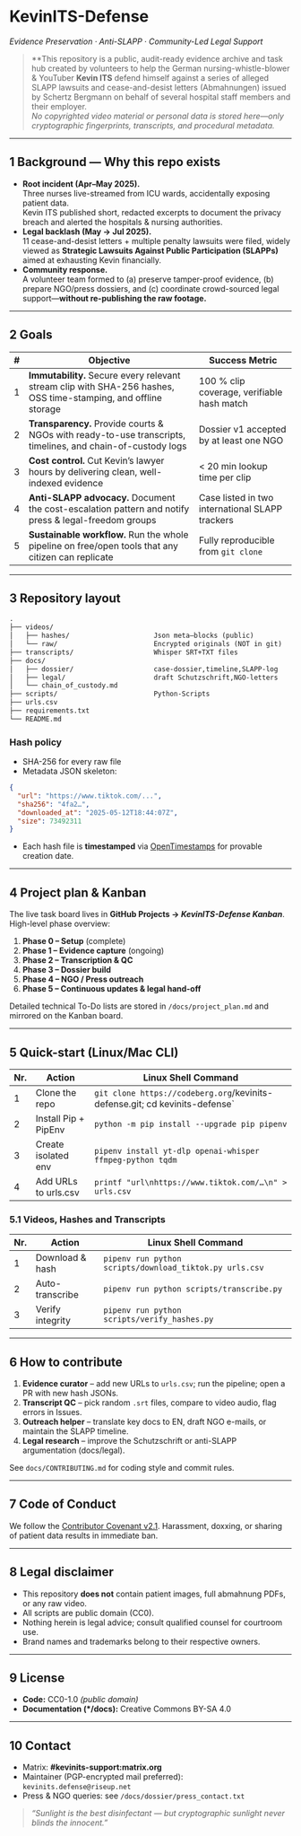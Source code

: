 # KevinITS-Defense
*Evidence Preservation · Anti-SLAPP · Community-Led Legal Support*

> **This repository is a public, audit-ready evidence archive and task hub created by volunteers to help the German nursing-whistle-blower & YouTuber **Kevin ITS** defend himself against a series of alleged SLAPP lawsuits and cease-and-desist letters (Abmahnungen) issued by Schertz Bergmann on behalf of several hospital staff members and their employer.  
> _No copyrighted video material or personal data is stored here—only cryptographic fingerprints, transcripts, and procedural metadata._  

---

## 1  Background — Why this repo exists
- **Root incident (Apr–May 2025).**  
  Three nurses live-streamed from ICU wards, accidentally exposing patient data.  
  Kevin ITS published short, redacted excerpts to document the privacy breach and alerted the hospitals & nursing authorities.  
- **Legal backlash (May → Jul 2025).**  
  11 cease-and-desist letters + multiple penalty lawsuits were filed, widely viewed as **Strategic Lawsuits Against Public Participation (SLAPPs)** aimed at exhausting Kevin financially.  
- **Community response.**  
  A volunteer team formed to (a) preserve tamper-proof evidence, (b) prepare NGO/press dossiers, and (c) coordinate crowd-sourced legal support—**without re-publishing the raw footage.**

---

## 2  Goals
| # | Objective | Success Metric |
|---|-----------|----------------|
|1 | **Immutability.** Secure every relevant stream clip with SHA-256 hashes, OSS time-stamping, and offline storage | 100 % clip coverage, verifiable hash match |
|2 | **Transparency.** Provide courts & NGOs with ready-to-use transcripts, timelines, and chain-of-custody logs | Dossier v1 accepted by at least one NGO |
|3 | **Cost control.** Cut Kevin’s lawyer hours by delivering clean, well-indexed evidence | < 20 min lookup time per clip |
|4 | **Anti-SLAPP advocacy.** Document the cost-escalation pattern and notify press & legal-freedom groups | Case listed in two international SLAPP trackers |
|5 | **Sustainable workflow.** Run the whole pipeline on free/open tools that any citizen can replicate | Fully reproducible from `git clone` |

---

## 3  Repository layout
```txt
.
├── videos/
│   ├── hashes/                     Json meta–blocks (public)
│   └── raw/                        Encrypted originals (NOT in git)
├── transcripts/                    Whisper SRT+TXT files
├── docs/
│   ├── dossier/                    case-dossier,timeline,SLAPP-log
│   ├── legal/                      draft Schutzschrift,NGO-letters
│   └── chain_of_custody.md
├── scripts/                        Python-Scripts
├── urls.csv
├── requirements.txt
└── README.md
```

### Hash policy

* SHA-256 for every raw file
* Metadata JSON skeleton:

```json
{
  "url": "https://www.tiktok.com/...",
  "sha256": "4fa2…",
  "downloaded_at": "2025-05-12T18:44:07Z",
  "size": 73492311
}
```

* Each hash file is **timestamped** via [OpenTimestamps](https://opentimestamps.org) for provable creation date.

---

## 4  Project plan & Kanban

The live task board lives in **GitHub Projects → *KevinITS-Defense Kanban***.
High-level phase overview:

1. **Phase 0 – Setup**   (complete)
2. **Phase 1 – Evidence capture**   (ongoing)
3. **Phase 2 – Transcription & QC**
4. **Phase 3 – Dossier build**
5. **Phase 4 – NGO / Press outreach**
6. **Phase 5 – Continuous updates & legal hand-off**

Detailed technical To-Do lists are stored in `/docs/project_plan.md` and mirrored on the Kanban board.

---

## 5  Quick-start (Linux/Mac CLI)

| Nr. | Action | Linux Shell Command |
| --- | --- | --- |
| 1 | Clone the repo | `git clone https://codeberg.org`/kevinits-defense.git; cd kevinits-defense` |
| 2 | Install Pip + PipEnv | `python -m pip install --upgrade pip pipenv` |
| 3 | Create isolated env | `pipenv install yt-dlp openai-whisper ffmpeg-python tqdm` |
| 4 | Add URLs to urls.csv | `printf "url\nhttps://www.tiktok.com/…\n" > urls.csv` |

### 5.1 Videos, Hashes and Transcripts

| Nr. | Action | Linux Shell Command |
| --- | --- | --- |
| 1 | Download & hash | `pipenv run python scripts/download_tiktok.py urls.csv` |
| 2 | Auto-transcribe | `pipenv run python scripts/transcribe.py` |
| 3 | Verify integrity | `pipenv run python scripts/verify_hashes.py` |

---

## 6  How to contribute

1. **Evidence curator** – add new URLs to `urls.csv`; run the pipeline; open a PR with new hash JSONs.
2. **Transcript QC** – pick random `.srt` files, compare to video audio, flag errors in Issues.
3. **Outreach helper** – translate key docs to EN, draft NGO e-mails, or maintain the SLAPP timeline.
4. **Legal research** – improve the Schutzschrift or anti-SLAPP argumentation (docs/legal).

See `docs/CONTRIBUTING.md` for coding style and commit rules.

---

## 7  Code of Conduct

We follow the [Contributor Covenant v2.1](https://www.contributor-covenant.org). Harassment, doxxing, or sharing of patient data results in immediate ban.

---

## 8  Legal disclaimer

* This repository **does not** contain patient images, full abmahnung PDFs, or any raw video.
* All scripts are public domain (CC0).
* Nothing herein is legal advice; consult qualified counsel for courtroom use.
* Brand names and trademarks belong to their respective owners.

---

## 9  License

* **Code:** CC0-1.0 *(public domain)*
* **Documentation (\*/docs):** Creative Commons BY-SA 4.0

---

## 10  Contact

* Matrix: **#kevinits-support\:matrix.org**
* Maintainer (PGP-encrypted mail preferred): `kevinits.defense@riseup.net`
* Press & NGO queries: see `/docs/dossier/press_contact.txt`

> *“Sunlight is the best disinfectant — but cryptographic sunlight never blinds the innocent.”*

```